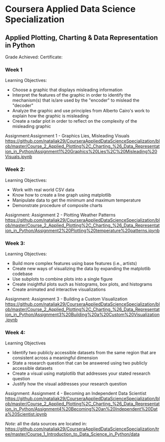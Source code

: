 # Coursera Applied Data Science Specialization
## Applied Plotting, Charting & Data Representation in Python

Grade Achieved:
Certificate:

### Week 1

Learning Objectives:</br>
- Choose a graphic that displays misleading information</br>
- Interpret the features of the graphic in order to identify the mechanism(s) that is/are used by the "encoder" to mislead the "decoder"</br>
- Analyze the graphic and use principles from Alberto Cairo's work to explain how the graphic is misleading</br>
- Create a radar plot in order to reflect on the complexity of the misleading graphic</br>

Assignment:Assignment 1 - Graphics Lies, Misleading Visuals <br>
https://github.com/nataliak29/CourseraAppliedDataScienceSpecialization/blob/master/Course_2_Applied_Plotting%2C_Charting_%26_Data_Representation_in_Python/Assignment1%20Graphics%20Lies%2C%20Misleading%20Visuals.ipynb

### Week 2:
Learning Objectives:</br>
- Work with real world CSV data</br>
- Know how to create a line graph using matplotlib</br>
- Manipulate data to get the minimum and maximum temperature</br>
- Demonstrate procedure of composite charts</br>

Assignment: Assignment 2 - Plotting Weather Patterns</br>
https://github.com/nataliak29/CourseraAppliedDataScienceSpecialization/blob/master/Course_2_Applied_Plotting%2C_Charting_%26_Data_Representation_in_Python/Assignment2%20Plotting%20temperature%20patterns.ipynb

### Week 3:
Learning Objectives:</br>
- Build more complex features using base features (i.e., artists)</br>
- Create new ways of visualizing the data by expanding the matplotlib codebase</br>
- Use subplots to combine plots into a single figure</br>
- Create insightful plots such as histograms, box plots, and histograms</br>
- Create animated and interactive visualizations</br>

Assignment: Assignment 3 - Building a Custom Visualization
https://github.com/nataliak29/CourseraAppliedDataScienceSpecialization/blob/master/Course_2_Applied_Plotting%2C_Charting_%26_Data_Representation_in_Python/Assignment3%20Building%20a%20Custom%20Visualization.ipynb

### Week 4:
Learning Objectives</br>
- Identify two publicly accessible datasets from the same region that are consistent across a meaningful dimension</br>
- State a research question that can be answered using two publicly accessible datasets</br>
- Create a visual using matplotlib that addresses your stated research question</br>
- Justify how the visual addresses your research question</br>

Assignment: Assignment 4 - Becoming an Independent Data Scientist
https://github.com/nataliak29/CourseraAppliedDataScienceSpecialization/blob/master/Course_2_Applied_Plotting%2C_Charting_%26_Data_Representation_in_Python/Assignment4%20Becoming%20an%20Independent%20Data%20Scientist.ipynb

*Note:* all the data sources are located in:
https://github.com/nataliak29/CourseraAppliedDataScienceSpecialization/tree/master/Course_1_Introduction_to_Data_Science_in_Python/data
